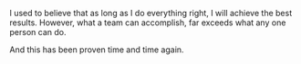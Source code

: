 I used to believe that as long as I do everything right, I will achieve the best results. 
However, what a team can accomplish, far exceeds what any one person can do. 

And this has been proven time and time again. 

